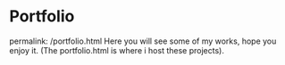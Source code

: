 # Portfolio
permalink: /portfolio.html
Here you will see some of my works, hope you enjoy it.
(The portfolio.html is where i host these projects).
